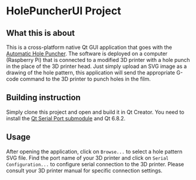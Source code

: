 # HolePuncherUI Project

## What this is about
This is a cross-platform native Qt GUI application that goes with the [Automatic Hole Puncher](https://makerepo.com/Tayyeb/2530.automated-punching-system). The software is deployed on a computer (Raspberry Pi) that is connected to a modified 3D printer with a hole punch in the place of the 3D printer head. Just simply upload an SVG image as a drawing of the hole pattern, this application will send the appropriate G-code command to the 3D printer to punch holes in the film.

## Building instruction
Simply clone this project and open and build it in Qt Creator. You need to install the [Qt Serial Port submodule](https://doc.qt.io/qt-6/qtserialport-index.html) and Qt 6.8.2.

## Usage
After opening the application, click on `Browse...` to select a hole pattern SVG file. Find the port name of your 3D printer and click on `Serial Configuration...` to configure serial connection to the 3D printer. Please consult your 3D printer manual for specific connection settings.
